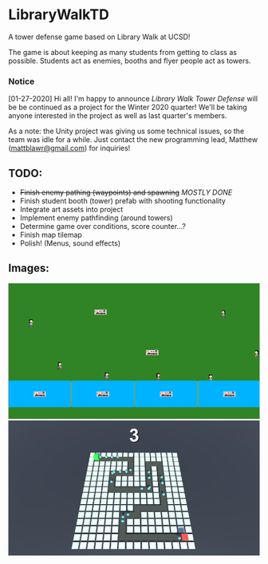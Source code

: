 # LibraryWalkTD
A tower defense game based on Library Walk at UCSD!

The game is about keeping as many students from getting to class as possible.
Students act as enemies, booths and flyer people act as towers.

### Notice
[01-27-2020] Hi all! I'm happy to announce *Library Walk Tower Defense* will be be continued as a project for the Winter 2020 quarter! We'll be taking anyone interested in the project as well as last quarter's members.

As a note: the Unity project was giving us some technical issues, so the team was idle for a while. Just contact the new programming lead, Matthew (mattblawr@gmail.com) for inquiries!

## TODO:
- ~~Finish enemy pathing (waypoints) and spawning~~ *MOSTLY DONE*
- Finish student booth (tower) prefab with shooting functionality
- Integrate art assets into project
- Implement enemy pathfinding (around towers)
- Determine game over conditions, score counter...?
- Finish map tilemap
- Polish! (Menus, sound effects)

## Images:
![mockup example](https://github.com/justbrentvanzant/LibraryWalkTD/blob/master/progress%20images/01-29_gTest.png)
![waypoint example](https://github.com/justbrentvanzant/LibraryWalkTD/blob/master/progress%20images/01-27_enemyPath.png)
